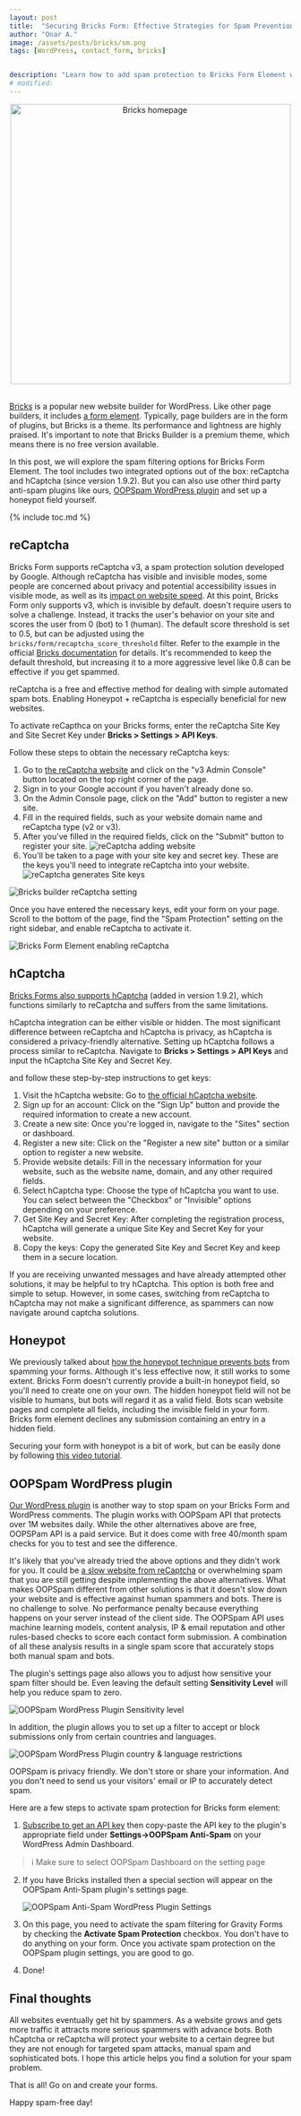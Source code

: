 ```yaml
---
layout: post
title:  "Securing Bricks Form: Effective Strategies for Spam Prevention"
author: "Onar A."
image: /assets/posts/bricks/sm.png
tags: [WordPress, contact_form, bricks]


description: "Learn how to add spam protection to Bricks Form Element with these 4 different methods in WordPress."
# modified: 
---
```

<center>
<img width="500" alt="Bricks homepage" src="/blog/assets/posts/bricks/header.png">
</center>
<br/>

[Bricks](https://bricksbuilder.io/) is a popular new website builder for WordPress. Like other page builders, it includes [a form element]((https://academy.bricksbuilder.io/article/form-element/)). Typically, page builders are in the form of plugins, but Bricks is a theme. Its performance and lightness are highly praised. It's important to note that Bricks Builder is a premium theme, which means there is no free version available.

In this post, we will explore the spam filtering options for Bricks Form Element. The tool includes two integrated options out of the box: reCaptcha and hCaptcha (since version 1.9.2). But you can also use other third party anti-spam plugins like ours, [OOPSpam WordPress plugin](https://wordpress.org/plugins/oopspam-anti-spam/) and set up a honeypot field yourself.

{% include toc.md %}

## reCaptcha

Bricks Form supports reCaptcha v3, a spam protection solution developed by Google. Although reCaptcha has visible and invisible modes, some people are concerned about privacy and potential accessibility issues in visible mode, as well as its [impact on website speed](https://www.oopspam.com/blog/recaptcha-performance-analyses). At this point, Bricks Form only supports v3, which is invisible by default. doesn't require users to solve a challenge. Instead, it tracks the user's behavior on your site and scores the user from 0 (bot) to 1 (human). The default score threshold is set to 0.5, but can be adjusted using the ```bricks/form/recaptcha_score_threshold``` filter. Refer to the example in the official [Bricks documentation](https://academy.bricksbuilder.io/article/form-element/#form-validation#spam) for details. It's recommended to keep the default threshold, but increasing it to a more aggressive level like 0.8 can be effective if you get spammed.

reCaptcha is a free and effective method for dealing with simple automated spam bots. Enabling Honeypot + reCaptcha is especially beneficial for new websites.

To activate reCapthca on your Bricks forms, enter the reCaptcha Site Key and Site Secret Key under __Bricks > Settings > API Keys__.

Follow these steps to obtain the necessary reCaptcha keys:

1. Go to [the reCaptcha website](https://www.google.com/recaptcha/) and click on the "v3 Admin Console" button located on the top right corner of the page.
2. Sign in to your Google account if you haven't already done so.
3. On the Admin Console page, click on the "Add" button to register a new site.
4. Fill in the required fields, such as your website domain name and reCaptcha type (v2 or v3).
5. After you've filled in the required fields, click on the "Submit" button to register your site.
    ![reCaptcha adding website](/blog/assets/posts/gravity/recaptcha-form.png "reCaptcha adding website")
6. You'll be taken to a page with your site key and secret key. These are the keys you'll need to integrate reCaptcha into your website.
    ![reCaptcha generates Site keys](/blog/assets/posts/gravity/recaptcha-keys.jpg "reCaptcha generates Site keys")

![Bricks builder reCaptcha setting](/blog/assets/posts/bricks/recaptcha.png "Bricks builder setting")

Once you have entered the necessary keys, edit your form on your page. Scroll to the bottom of the page, find the "Spam Protection" setting on the right sidebar, and enable reCaptcha to activate it.

![Bricks Form Element enabling reCaptcha](/blog/assets/posts/bricks/enable-recaptcha.png "Bricks Form Element enabling reCaptcha")


## hCaptcha

[Bricks Forms also supports hCaptcha](https://academy.bricksbuilder.io/article/form-element/#form-validation#spam#hcaptcha) (added in version 1.9.2), which functions similarly to reCaptcha and suffers from the same limitations.

hCaptcha integration can be either visible or hidden.  The most significant difference between reCaptcha and hCaptcha is privacy, as hCaptcha is considered a privacy-friendly alternative. Setting up hCaptcha follows a process similar to reCaptcha. Navigate to __Bricks > Settings > API Keys__ and input the hCaptcha Site Key and Secret Key.

and follow these step-by-step instructions to get keys:

1. Visit the hCaptcha website: Go to [the official hCaptcha website](https://www.hcaptcha.com/).
2. Sign up for an account: Click on the "Sign Up" button and provide the required information to create a new account.
3. Create a new site: Once you're logged in, navigate to the "Sites" section or dashboard.
4. Register a new site: Click on the "Register a new site" button or a similar option to register a new website.
5. Provide website details: Fill in the necessary information for your website, such as the website name, domain, and any other required fields.
6. Select hCaptcha type: Choose the type of hCaptcha you want to use. You can select between the "Checkbox" or "Invisible" options depending on your preference.
7. Get Site Key and Secret Key: After completing the registration process, hCaptcha will generate a unique Site Key and Secret Key for your website. 
8. Copy the keys: Copy the generated Site Key and Secret Key and keep them in a secure location. 

If you are receiving unwanted messages and have already attempted other solutions, it may be helpful to try hCaptcha. This option is both free and simple to setup.  However, in some cases, switching from reCaptcha to hCaptcha may not make a significant difference, as spammers can now navigate around captcha solutions.

## Honeypot

We previously talked about [how the honeypot technique prevents bots]((https://www.oopspam.com/blog/ways-to-stop-spam#honeypot-filter-spam-with-a-hidden-field)) from spamming your forms. Although it's less effective now, it still works to some extent.
Bricks Form doesn't currently provide a built-in honeypot field, so you'll need to create one on your own. The hidden honeypot field will not be visible to humans, but bots will regard it as a valid field. Bots scan website pages and complete all fields, including the invisible field in your form. Bricks form element declines any submission containing an entry in a hidden field.

Securing your form with honeypot is a bit of work, but can be easily done by following [this video tutorial](https://www.youtube.com/watch?v=r_EMcQI-g38).

## OOPSpam WordPress plugin

[Our WordPress plugin](https://wordpress.org/plugins/oopspam-anti-spam/) is another way to stop spam on your Bricks Form and WordPress comments. The plugin works with OOPSpam API that protects over 1M websites daily. While the other alternatives above are free, OOPSPam API is a paid service. But it does come with free 40/month spam checks for you to test and see the difference.

It's likely that you've already tried the above options and they didn't work for you. It could be [a slow website from reCaptcha](https://www.oopspam.com/blog/recaptcha-performance-analyses) or overwhelming spam that you are still getting despite implementing the above alternatives. What makes OOPSpam different from other solutions is that it doesn't slow down your website and is effective against human spammers and bots. There is no challenge to solve. No performance penalty because everything happens on your server instead of the client side. The OOPSpam API uses machine learning models, content analysis, IP & email reputation and other rules-based checks to score each contact form submission. A combination of all these analysis results in a single spam score that accurately stops both manual spam and bots.

The plugin's settings page also allows you to adjust how sensitive your spam filter should be. Even leaving the default setting __Sensitivity Level__ will help you reduce spam to zero.

![OOPSpam WordPress Plugin Sensitivity level](https://www.oopspam.com/assets/WP_SensitivyLevel.jpg "OOPSpam WordPress Plugin Sensitivity level")

In addition, the plugin allows you to set up a filter to accept or block submissions only from certain countries and languages.

![OOPSpam WordPress Plugin country & language restrictions](/blog/assets/posts/breakdance/country-language-filter.png "OOPSpam WordPress Plugin country & language restrictions")

OOPSpam is privacy friendly. We don't store or share your information. And you don't need to send us your visitors' email or IP to accurately detect spam.

Here are a few steps to activate spam protection for Bricks form element:

1. [Subscribe to get an API key](https://app.oopspam.com/Identity/Account/Register) then copy-paste the API key to the plugin's appropriate field under __Settings->OOPSpam Anti-Spam__ on your WordPress Admin Dashboard.

> ℹ️ Make sure to select OOPSpam Dashboard on the setting page

2. If you have Bricks installed then a special section will appear on the OOPSpam Anti-Spam plugin's settings page.

    ![OOPSpam Anti-Spam WordPress Plugin Settings](/blog/assets/posts/bricks/oopspam-br-setting.png "OOPSpam Anti-Spam WordPress Plugin Settings")

3. On this page, you need to activate the spam filtering for Gravity Forms by checking the **Activate Spam Protection** checkbox. You don't have to do anything on your form. Once you activate spam protection on the OOPSpam plugin settings, you are good to go.

4. Done!

## Final thoughts

All websites eventually get hit by spammers. As a website grows and gets more traffic it attracts more serious spammers with advance bots. Both hCaptcha or reCaptcha will protect your website to a certain degree but they are not enough for targeted spam attacks, manual spam and sophisticated bots. I hope this article helps you find a solution for your spam problem.

That is all! Go on and create your forms.

Happy spam-free day!